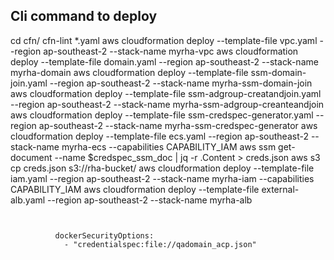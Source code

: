 ## Cli command to deploy
cd cfn/
cfn-lint *.yaml
aws cloudformation deploy --template-file vpc.yaml --region ap-southeast-2 --stack-name myrha-vpc
aws cloudformation deploy --template-file domain.yaml --region ap-southeast-2 --stack-name myrha-domain
aws cloudformation deploy --template-file ssm-domain-join.yaml --region ap-southeast-2 --stack-name myrha-ssm-domain-join
aws cloudformation deploy --template-file ssm-adgroup-creatandjoin.yaml --region ap-southeast-2 --stack-name myrha-ssm-adgroup-creanteandjoin
aws cloudformation deploy --template-file ssm-credspec-generator.yaml --region ap-southeast-2 --stack-name myrha-ssm-credspec-generator
aws cloudformation deploy --template-file ecs.yaml --region ap-southeast-2 --stack-name myrha-ecs --capabilities CAPABILITY_IAM
aws ssm get-document --name $credspec_ssm_doc | jq -r .Content > creds.json
aws s3 cp creds.json  s3://rha-bucket/
aws cloudformation deploy --template-file iam.yaml --region ap-southeast-2 --stack-name myrha-iam --capabilities CAPABILITY_IAM
aws cloudformation deploy --template-file external-alb.yaml --region ap-southeast-2 --stack-name myrha-alb
```


          dockerSecurityOptions:
            - "credentialspec:file://qadomain_acp.json"      


